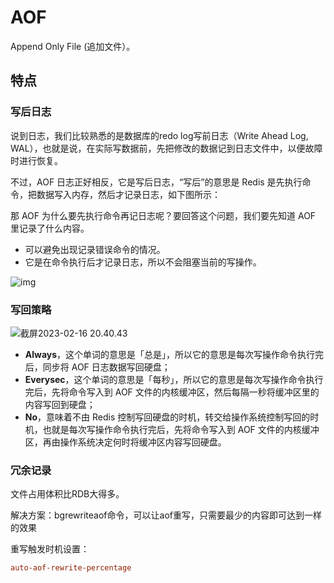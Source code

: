 # AOF



Append Only File (追加文件）。

## 特点



### 写后日志

说到日志，我们比较熟悉的是数据库的redo log写前日志（Write Ahead Log, WAL），也就是说，在实际写数据前，先把修改的数据记到日志文件中，以便故障时进行恢复。

不过，AOF 日志正好相反，它是写后日志，“写后”的意思是 Redis 是先执行命令，把数据写入内存，然后才记录日志，如下图所示：

那 AOF 为什么要先执行命令再记日志呢？要回答这个问题，我们要先知道 AOF 里记录了什么内容。

- 可以避免出现记录错误命令的情况。
- 它是在命令执行后才记录日志，所以不会阻塞当前的写操作。

![img](https://cdn.jsdelivr.net/gh/davidliuk/images@master/blog/28afd536c57a46447ddab0a2062abe84.png)



### 写回策略

![截屏2023-02-16 20.40.43](https://xingqiu-tuchuang-1256524210.cos.ap-shanghai.myqcloud.com/3978/%E6%88%AA%E5%B1%8F2023-02-16%2020.40.43.png)

- **Always**，这个单词的意思是「总是」，所以它的意思是每次写操作命令执行完后，同步将 AOF 日志数据写回硬盘；
- **Everysec**，这个单词的意思是「每秒」，所以它的意思是每次写操作命令执行完后，先将命令写入到 AOF 文件的内核缓冲区，然后每隔一秒将缓冲区里的内容写回到硬盘；
- **No**，意味着不由 Redis 控制写回硬盘的时机，转交给操作系统控制写回的时机，也就是每次写操作命令执行完后，先将命令写入到 AOF 文件的内核缓冲区，再由操作系统决定何时将缓冲区内容写回硬盘。



### 冗余记录

文件占用体积比RDB大得多。

解决方案：bgrewriteaof命令，可以让aof重写，只需要最少的内容即可达到一样的效果

重写触发时机设置：

```conf
auto-aof-rewrite-percentage
```



